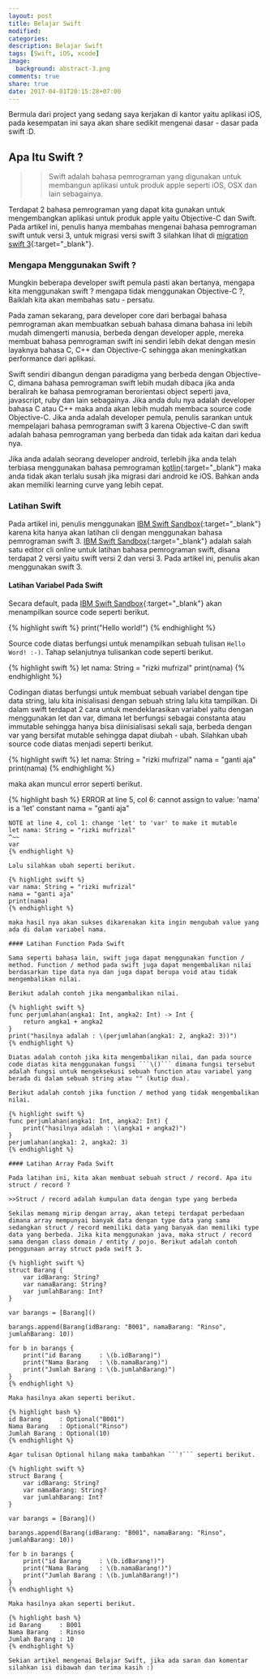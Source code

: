 ```yaml
---
layout: post
title: Belajar Swift
modified:
categories:
description: Belajar Swift
tags: [Swift, iOS, xcode]
image:
  background: abstract-3.png
comments: true
share: true
date: 2017-04-01T20:15:28+07:00
---
```


Bermula dari project yang sedang saya kerjakan di kantor yaitu aplikasi iOS, pada kesempatan ini saya akan share sedikit mengenai dasar - dasar pada swift :D.

## Apa Itu Swift ?

>>Swift adalah bahasa pemrograman yang digunakan untuk membangun aplikasi untuk produk apple seperti iOS, OSX dan lain sebagainya.

Terdapat 2 bahasa pemrograman yang dapat kita gunakan untuk mengembangkan aplikasi untuk produk apple yaitu Objective-C dan Swift. Pada artikel ini, penulis hanya membahas mengenai bahasa pemrograman swift untuk versi 3, untuk migrasi versi swift 3 silahkan lihat di [migration swift 3](http://adf.ly/1lr9jS){:target="_blank"}.

### Mengapa Menggunakan Swift ?

Mungkin beberapa developer swift pemula pasti akan bertanya, mengapa kita menggunakan swift ? mengapa tidak menggunakan Objective-C ?, Baiklah kita akan membahas satu - persatu.

Pada zaman sekarang, para developer core dari berbagai bahasa pemrograman akan membuatkan sebuah bahasa dimana bahasa ini lebih mudah dimengerti manusia, berbeda dengan developer apple, mereka membuat bahasa pemrograman swift ini sendiri lebih dekat dengan mesin layaknya bahasa C, C++ dan Objective-C sehingga akan meningkatkan performance dari aplikasi.

Swift sendiri dibangun dengan paradigma yang berbeda dengan Objective-C, dimana bahasa pemrograman swift lebih mudah dibaca jika anda beralirah ke bahasa pemrograman berorientasi object seperti java, javascript, ruby dan lain sebagainya. Jika anda dulu nya adalah developer bahasa C atau C++ maka anda akan lebih mudah membaca source code Objective-C. Jika anda adalah developer pemula, penulis sarankan untuk mempelajari bahasa pemrograman swift 3 karena Objective-C dan swift adalah bahasa pemrograman yang berbeda dan tidak ada kaitan dari kedua nya.

Jika anda adalah seorang developer android, terlebih jika anda telah terbiasa menggunakan bahasa pemrograman [kotlin](http://adf.ly/1lPLWb){:target="_blank"} maka anda tidak akan terlalu susah jika migrasi dari android ke iOS. Bahkan anda akan memiliki learning curve yang lebih cepat.

### Latihan Swift

Pada artikel ini, penulis menggunakan [IBM Swift Sandbox](http://adf.ly/1lrOzj){:target="_blank"} karena kita hanya akan latihan cli dengan menggunakan bahasa pemrograman swift 3. [IBM Swift Sandbox](http://adf.ly/1lrOzj){:target="_blank"} adalah salah satu editor cli online untuk latihan bahasa pemrograman swift, disana terdapat 2 versi yaitu swift versi 2 dan versi 3. Pada artikel ini, penulis akan menggunakan swift 3. 

#### Latihan Variabel Pada Swift

Secara default, pada [IBM Swift Sandbox](http://adf.ly/1lrOzj){:target="_blank"} akan menampilkan source code seperti berikut.

{% highlight swift %}
print("Hello world!")
{% endhighlight %}

Source code diatas berfungsi untuk menampilkan sebuah tulisan ```Hello Word! :-)```. Tahap selanjutnya tulisankan code seperti berikut.

{% highlight swift %}
let nama: String = "rizki mufrizal"
print(nama)
{% endhighlight %}

Codingan diatas berfungsi untuk membuat sebuah variabel dengan tipe data string, lalu kita inisialisasi dengan sebuah string lalu kita tampilkan. Di dalam swift terdapat 2 cara untuk mendeklarasikan variabel yaitu dengan menggunakan let dan var, dimana let berfungsi sebagai constanta atau immutable sehingga hanya bisa diinisialisasi sekali saja, berbeda dengan var yang bersifat mutable sehingga dapat diubah - ubah. Silahkan ubah source code diatas menjadi seperti berikut.

{% highlight swift %}
let nama: String = "rizki mufrizal"
nama = "ganti aja"
print(nama)
{% endhighlight %}

maka akan muncul error seperti berikut.

{% highlight bash %}
ERROR at line 5, col 6: cannot assign to value: 'nama' is a 'let' constant
nama = "ganti aja"
~~~~ ^
NOTE at line 4, col 1: change 'let' to 'var' to make it mutable
let nama: String = "rizki mufrizal"
^~~
var
{% endhighlight %}

Lalu silahkan ubah seperti berikut.

{% highlight swift %}
var nama: String = "rizki mufrizal"
nama = "ganti aja"
print(nama)
{% endhighlight %}

maka hasil nya akan sukses dikarenakan kita ingin mengubah value yang ada di dalam variabel nama.

#### Latihan Function Pada Swift

Sama seperti bahasa lain, swift juga dapat menggunakan function / method. Function / method pada swift juga dapat mengembalikan nilai berdasarkan tipe data nya dan juga dapat berupa void atau tidak mengembalikan nilai.

Berikut adalah contoh jika mengambalikan nilai.

{% highlight swift %}
func perjumlahan(angka1: Int, angka2: Int) -> Int {
    return angka1 + angka2
}
print("hasilnya adalah : \(perjumlahan(angka1: 2, angka2: 3))")
{% endhighlight %}

Diatas adalah contoh jika kita mengembalikan nilai, dan pada source code diatas kita menggunakan fungsi ```\()``` dimana fungsi tersebut adalah fungsi untuk mengeksekusi sebuah function atau variabel yang berada di dalam sebuah string atau "" (kutip dua).

Berikut adalah contoh jika function / method yang tidak mengembalikan nilai.

{% highlight swift %}
func perjumlahan(angka1: Int, angka2: Int) {
    print("hasilnya adalah : \(angka1 + angka2)")
}
perjumlahan(angka1: 2, angka2: 3)
{% endhighlight %}

#### Latihan Array Pada Swift

Pada latihan ini, kita akan membuat sebuah struct / record. Apa itu struct / record ?

>>Struct / record adalah kumpulan data dengan type yang berbeda

Sekilas memang mirip dengan array, akan tetepi terdapat perbedaan dimana array mempunyai banyak data dengan type data yang sama sedangkan struct / record memiliki data yang banyak dan memiliki type data yang berbeda. Jika kita menggunakan java, maka struct / record sama dengan class domain / entity / pojo. Berikut adalah contoh penggunaan array struct pada swift 3.

{% highlight swift %}
struct Barang {
    var idBarang: String?
    var namaBarang: String?
    var jumlahBarang: Int?
}

var barangs = [Barang]()

barangs.append(Barang(idBarang: "B001", namaBarang: "Rinso", jumlahBarang: 10))

for b in barangs {
    print("id Barang     : \(b.idBarang)")
    print("Nama Barang   : \(b.namaBarang)")
    print("Jumlah Barang : \(b.jumlahBarang)")
}
{% endhighlight %}

Maka hasilnya akan seperti berikut.

{% highlight bash %}
id Barang     : Optional("B001")
Nama Barang   : Optional("Rinso")
Jumlah Barang : Optional(10)
{% endhighlight %}

Agar tulisan Optional hilang maka tambahkan ```!``` seperti berikut.

{% highlight swift %}
struct Barang {
    var idBarang: String?
    var namaBarang: String?
    var jumlahBarang: Int?
}

var barangs = [Barang]()

barangs.append(Barang(idBarang: "B001", namaBarang: "Rinso", jumlahBarang: 10))

for b in barangs {
    print("id Barang     : \(b.idBarang!)")
    print("Nama Barang   : \(b.namaBarang!)")
    print("Jumlah Barang : \(b.jumlahBarang!)")
}
{% endhighlight %}

Maka hasilnya akan seperti berikut.

{% highlight bash %}
id Barang     : B001
Nama Barang   : Rinso
Jumlah Barang : 10
{% endhighlight %}

Sekian artikel mengenai Belajar Swift, jika ada saran dan komentar silahkan isi dibawah dan terima kasih :)